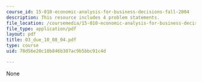 ```yaml
---
course_id: 15-010-economic-analysis-for-business-decisions-fall-2004
description: This resource includes 4 problem statements.
file_location: /coursemedia/15-010-economic-analysis-for-business-decisions-fall-2004/70d56e20c10b846b307ac9b5bbc91c4d_03_due_10_08_04.pdf
file_type: application/pdf
layout: pdf
title: 03_due_10_08_04.pdf
type: course
uid: 70d56e20c10b846b307ac9b5bbc91c4d

---
```

None
